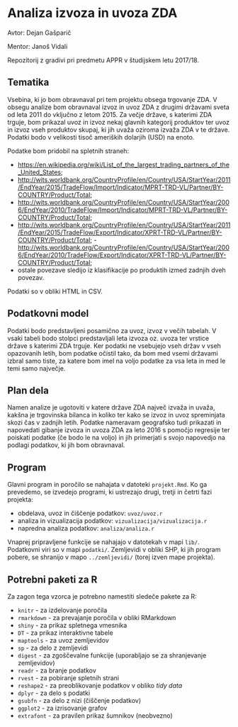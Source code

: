 # Analiza izvoza in uvoza ZDA

Avtor: Dejan Gašparič

Mentor: Janoš Vidali

Repozitorij z gradivi pri predmetu APPR v študijskem letu 2017/18.

## Tematika

Vsebina, ki jo bom obravnaval pri tem projektu obsega trgovanje ZDA. V obsegu analize bom obravnaval izvoz in uvoz ZDA z drugimi državami sveta od leta 2011 do vključno z letom 2015. Za večje države, s katerimi ZDA trguje, bom prikazal uvoz in izvoz nekaj glavnih kategorij produktov ter uvoz in izvoz vseh produktov skupaj, ki jih uvaža oziroma izvaža ZDA v te države. Podatki bodo v velikosti tisoč ameriških dolarjih (USD) na enoto.

Podatke bom pridobil na spletnih straneh:
- https://en.wikipedia.org/wiki/List_of_the_largest_trading_partners_of_the_United_States;
- http://wits.worldbank.org/CountryProfile/en/Country/USA/StartYear/2011/EndYear/2015/TradeFlow/Import/Indicator/MPRT-TRD-VL/Partner/BY-COUNTRY/Product/Total;
- http://wits.worldbank.org/CountryProfile/en/Country/USA/StartYear/2006/EndYear/2010/TradeFlow/Import/Indicator/MPRT-TRD-VL/Partner/BY-COUNTRY/Product/Total;
- http://wits.worldbank.org/CountryProfile/en/Country/USA/StartYear/2011/EndYear/2015/TradeFlow/Export/Indicator/XPRT-TRD-VL/Partner/BY-COUNTRY/Product/Total;
-http://wits.worldbank.org/CountryProfile/en/Country/USA/StartYear/2006/EndYear/2010/TradeFlow/Export/Indicator/XPRT-TRD-VL/Partner/BY-COUNTRY/Product/Total;
- ostale povezave sledijo iz klasifikacije po produktih izmed zadnjih dveh povezav.

Podatki so v obliki HTML in CSV. 

## Podatkovni model

Podatki bodo predstavljeni posamično za uvoz, izvoz v večih tabelah. V vsaki tabeli bodo stolpci predstavljali leta izvoza oz. uvoza ter vrstice države s katerimi ZDA trguje. Ker podatki ne vsebujejo vseh držav v vseh opazovanih letih, bom podatke očistil tako, da bom med vsemi državami izbral samo tiste, za katere bom imel na voljo podatke za vsa leta in med le temi samo največje.

## Plan dela

Namen analize je ugotoviti v katere države ZDA največ izvaža in uvaža, kakšna je trgovinska bilanca in koliko ter kako se izvoz in uvoz spreminjata skozi čas v zadnjih letih. Podatke nameravam geografsko tudi prikazati in napovedati gibanje izvoza in uvoza ZDA za leto 2016 s pomočjo regresije ter poiskati podatke (če bodo le na voljo) in jih primerjati s svojo napovedjo na podlagi podatkov, ki jih bom obravnaval.

## Program

Glavni program in poročilo se nahajata v datoteki `projekt.Rmd`. Ko ga prevedemo,
se izvedejo programi, ki ustrezajo drugi, tretji in četrti fazi projekta:

* obdelava, uvoz in čiščenje podatkov: `uvoz/uvoz.r`
* analiza in vizualizacija podatkov: `vizualizacija/vizualizacija.r`
* napredna analiza podatkov: `analiza/analiza.r`

Vnaprej pripravljene funkcije se nahajajo v datotekah v mapi `lib/`. Podatkovni
viri so v mapi `podatki/`. Zemljevidi v obliki SHP, ki jih program pobere, se
shranijo v mapo `../zemljevidi/` (torej izven mape projekta).

## Potrebni paketi za R

Za zagon tega vzorca je potrebno namestiti sledeče pakete za R:

* `knitr` - za izdelovanje poročila
* `rmarkdown` - za prevajanje poročila v obliki RMarkdown
* `shiny` - za prikaz spletnega vmesnika
* `DT` - za prikaz interaktivne tabele
* `maptools` - za uvoz zemljevidov
* `sp` - za delo z zemljevidi
* `digest` - za zgoščevalne funkcije (uporabljajo se za shranjevanje zemljevidov)
* `readr` - za branje podatkov
* `rvest` - za pobiranje spletnih strani
* `reshape2` - za preoblikovanje podatkov v obliko *tidy data*
* `dplyr` - za delo s podatki
* `gsubfn` - za delo z nizi (čiščenje podatkov)
* `ggplot2` - za izrisovanje grafov
* `extrafont` - za pravilen prikaz šumnikov (neobvezno)
